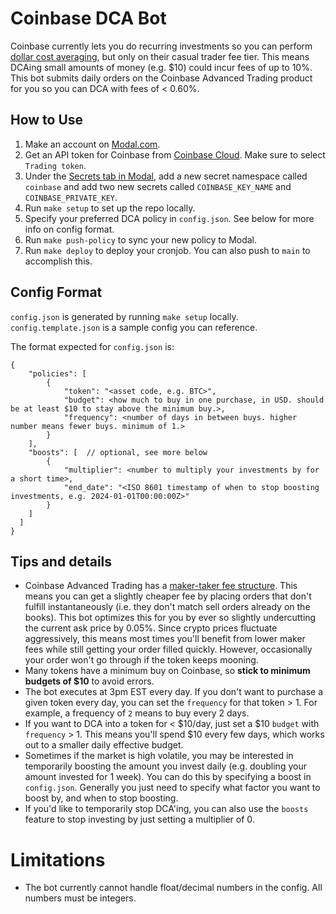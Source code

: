 # Coinbase DCA Bot

Coinbase currently lets you do recurring investments so you can perform [dollar cost averaging](https://www.investopedia.com/terms/d/dollarcostaveraging.asp),
but only on their casual trader fee tier. This means DCAing small amounts of money (e.g. $10) could incur fees of up to 10%.
This bot submits daily orders on the Coinbase Advanced Trading product for you so you can DCA with fees of < 0.60%.

## How to Use

1. Make an account on [Modal.com](https://modal.com/).
2. Get an API token for Coinbase from [Coinbase Cloud](https://cloud.coinbase.com/access/api). Make sure to select `Trading token`.
3. Under the [Secrets tab in Modal](https://modal.com/slimshreydy/secrets), add a new secret namespace called `coinbase` and add two new secrets called `COINBASE_KEY_NAME` and `COINBASE_PRIVATE_KEY`.
4. Run `make setup` to set up the repo locally.
5. Specify your preferred DCA policy in `config.json`. See below for more info on config format.
6. Run `make push-policy` to sync your new policy to Modal.
7. Run `make deploy` to deploy your cronjob. You can also push to `main` to accomplish this.

## Config Format

`config.json` is generated by running `make setup` locally. `config.template.json` is a sample config you can reference.

The format expected for `config.json` is:

```
{
    "policies": [
        {
            "token": "<asset code, e.g. BTC>",
            "budget": <how much to buy in one purchase, in USD. should be at least $10 to stay above the minimum buy.>,
            "frequency": <number of days in between buys. higher number means fewer buys. minimum of 1.>
        }
    ],
    "boosts": [  // optional, see more below
        {
            "multiplier": <number to multiply your investments by for a short time>,
            "end_date": "<ISO 8601 timestamp of when to stop boosting investments, e.g. 2024-01-01T00:00:00Z>"
        }
    ]
  ]
}
```

## Tips and details

- Coinbase Advanced Trading has a [maker-taker fee structure](https://help.coinbase.com/en/coinbase/trading-and-funding/advanced-trade/advanced-trade-fees). This means you can get a slightly cheaper fee by placing orders that don't fulfill instantaneously (i.e. they don't match sell orders already on the books). This bot optimizes this for you by ever so slightly undercutting the current ask price by 0.05%. Since crypto prices fluctuate aggressively, this means most times you'll benefit from lower maker fees while still getting your order filled quickly. However, occasionally your order won't go through if the token keeps mooning.
- Many tokens have a minimum buy on Coinbase, so **stick to minimum budgets of $10** to avoid errors.
- The bot executes at 3pm EST every day. If you don't want to purchase a given token every day, you can set the `frequency` for that token > 1. For example, a frequency of `2` means to buy every 2 days.
- If you want to DCA into a token for < $10/day, just set a $10 `budget` with `frequency` > 1. This means you'll spend $10 every few days, which works out to a smaller daily effective budget.
- Sometimes if the market is high volatile, you may be interested in temporarily boosting the amount you invest daily (e.g. doubling your amount invested for 1 week). You can do this by specifying a boost in `config.json`. Generally you just need to specify what factor you want to boost by, and when to stop boosting.
- If you'd like to temporarily stop DCA'ing, you can also use the `boosts` feature to stop investing by just setting a multiplier of 0.

# Limitations
- The bot currently cannot handle float/decimal numbers in the config. All numbers must be integers.

